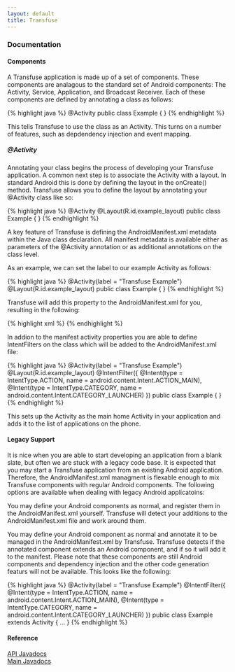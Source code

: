```yaml
---
layout: default
title: Transfuse
---
```



### Documentation


#### Components

A Transfuse application is made up of a set of components.  These components are analagous to the standard set of Android components:  The Activity, Service, Application, and Broadcast Receiver.  Each of these components are defined by annotating a class as follows:

{% highlight java %}
@Activity
public class Example {
}
{% endhighlight %} 

This tells Transfuse to use the class as an Activity.  This turns on a number of features, such as depdendency injection and event mapping.

##### @Activity

Annotating your class begins the process of developing your Transfuse application.  A common next step is to associate the Activity with a layout.  In standard Android this is done by defining the layout in the onCreate() method.  Transfuse allows you to define the layout by annotating your @Activity class like so:

{% highlight java %}
@Activity
@Layout(R.id.example_layout)
public class Example {
}
{% endhighlight %}

A key feature of Transfuse is defining the AndroidManifest.xml metadata within the Java class declaration.  All manifest metadata is available either as parameters of the @Activity annotation or as additional annotations on the class level.

As an example, we can set the label to our example Activity as follows:

{% highlight java %}
@Activity(label = "Transfuse Example")
@Layout(R.id.example_layout)
public class Example {
}
{% endhighlight %}

Transfuse will add this property to the AndroidManifest.xml for you, resulting in the following:

{% highlight xml %}
<activity t:tag="+,l,n" android:label="Transfuse Example" android:name=".ExampleActivity">
</activity>
{% endhighlight %}

In addion to the manifest activity properties you are able to define IntentFilters on the class which will be added to the AndroidManifest.xml file:

{% highlight java %}
@Activity(label = "Transfuse Example")
@Layout(R.id.example_layout)
@IntentFilter({
        @Intent(type = IntentType.ACTION, name = android.content.Intent.ACTION_MAIN),
        @Intent(type = IntentType.CATEGORY, name = android.content.Intent.CATEGORY_LAUNCHER)
})
public class Example {
}
{% endhighlight %}

This sets up the Activity as the main home Activity in your application and adds it to the list of applications on the phone. 

#### Legacy Support

It is nice when you are able to start developing an application from a blank slate, but often we are stuck with a legacy code base.  It is expected that you may start a Transfuse application from an existing Android application.  Therefore, the AndroidManifest.xml managment is flexable enough to mix Transfuse components with regular Android components.  The following options are available when dealing with legacy Android applicatoins:

You may define your Android components as normal, and register them in the AndroidManifest.xml yourself.  Transfuse will detect your additions to the AndroidManifest.xml file and work around them.

You may define your Android component as normal and annotate it to be managed in the AndroidManifest.xml by Transfuse.  Transfuse detects if the annotated component extends an Android component, and if so it will add it to the manifest.  Please note that these components are still Android components and dependency injection and the other code generation featurs will not be available.  This looks like the following:

{% highlight java %}
@Activity(label = "Transfuse Example")
@IntentFilter({
        @Intent(type = IntentType.ACTION, name = android.content.Intent.ACTION_MAIN),
        @Intent(type = IntentType.CATEGORY, name = android.content.Intent.CATEGORY_LAUNCHER)
})
public class Example extends Activity {
    ...
}
{% endhighlight %}


#### Reference
<a href="javadocs/api/index.html">API Javadocs</a>
<br/>
<a href="javadocs/main/index.html">Main Javadocs</a>
